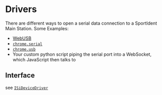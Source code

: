 # Drivers

There are different ways to open a serial data connection to a SportIdent Main Station.
Some Examples:

- [WebUSB](https://wicg.github.io/webusb/)
- [`chrome.serial`](https://developer.chrome.com/apps/serial)
- [`chrome.usb`](https://developer.chrome.com/apps/usb)
- Your custom python script piping the serial port into a WebSocket, which JavaScript then talks to

## Interface

see [`ISiDeviceDriver`](ISiDeviceDriver.ts)
